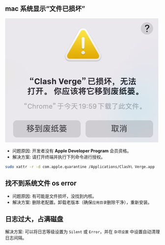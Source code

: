 ## mac 系统显示“文件已损坏”

![文件已损坏](../assets/faq/file/mac_file_corrupted.png)

- 问题原因: 开发者没有 **Apple Developer Program** 会员资格。
- 解决方案: 请打开终端并执行下列命令进行授权。

```bash
sudo xattr -r -d com.apple.quarantine /Applications/Clash\ Verge.app
```

## 找不到系统文件 os error

- 问题原因: 有可能是文件损坏，没找到内核。
- 解决方案: 删除老配置。卸载老版本（确保`应用目录`删除干净），重新安装。

## 日志过大，占满磁盘

解决方案: 可以将日志等级设置为 `Silent` 或 `Error`，并在 `杂项设置` 中设置自动清理日志间隔。
